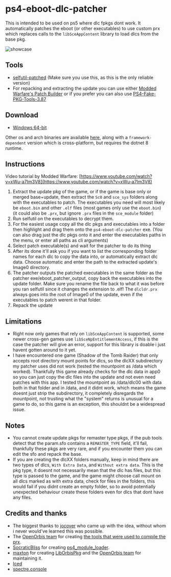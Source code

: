 # ps4-eboot-dlc-patcher

This is intended to be used on ps5 where dlc fpkgs dont work. It automatically patches the eboot (or other executables) to use custom prx which replaces calls to the `libSceAppContent` library to load dlcs from the base pkg.

![showcase](https://github.com/idlesauce/ps4-eboot-dlc-patcher/assets/148508202/87d5fb21-f442-45b5-bba9-d4cff2e5de2d)

## Tools
- [selfutil-patched](https://github.com/xSpecialFoodx/SelfUtil-Patched) (Make sure you use this, as this is the only reliable version)
- For repacking and extracting the update you can use either [Modded Warfare's Patch Builder](https://www.mediafire.com/file/xw0zn2e0rjaf5k7/Patch_Builder_v1.3.3.zip/file) or if you prefer you can also use [PS4-Fake-PKG-Tools-3.87](https://github.com/CyB1K/PS4-Fake-PKG-Tools-3.87)

## Download
- [Windows 64-bit](https://github.com/idlesauce/ps4-eboot-dlc-patcher/releases/latest/download/ps4-eboot-dlc-patcher-win-x64.exe)

Other os and arch binaries are available [here](https://github.com/idlesauce/ps4-eboot-dlc-patcher/releases/latest), along with a `framework-dependent` version which is cross-platform, but requires the dotnet 8 runtime.
  
## Instructions
Video tutorial by Modded Warfare: [https://www.youtube.com/watch?v=xWu-a7Im3V8](https://www.youtube.com/watch?v=xWu-a7Im3V8)

1. Extract the update pkg of the game, or if the game is base only or merged base+update, then extract the `Sc0` and `sce_sys` folders along with the executables to patch. The executables you need will most likely be `eboot.bin` and other `.elf` files (most games only use the `eboot.bin`) (it could also be `.prx`, but ignore `.prx` files in the `sce_module` folder)
1. Run selfutil on the executables to decrypt them.
1. For the easiest usage copy all the dlc pkgs and executables into a folder then highlight and drag them onto the `ps4-eboot-dlc-patcher` exe. (You can also drag just the dlc pkgs onto it and enter the executables paths in the menu, or enter all paths as cli arguments)
1. Select patch executable(s) and wait for the patcher to do its thing
1. After its done it'll ask you if you want to list the corresponding folder names for each dlc to copy the data into, or automatically extract dlc data. Choose automatic and enter the path to the extracted update's Image0 directory.
1. The patcher outputs the patched executables in the same folder as the patcher exe/eboot_patcher_output, copy back the executables into the update folder. Make sure you rename the file back to what it was before you ran selfutil since it changes the extension to .elf! The `dlcldr.prx` always goes into the root of Image0 of the update, even if the executables to patch werent in that folder.
1. Repack the update

## Limitations
- Right now only games that rely on `libSceAppContent` is supported, some newer cross-gen games use `libSceNpEntitlementAccess`, if this is the case the patcher will give an error, support for this library is doable i just havent gotten around to it yet.
- I have encountered one game (Shadow of the Tomb Raider) that only accepts root directory mount points for dlcs, so the dlcXX subdirectory my patcher uses did not work (tested the mountpoint as /data which worked). Thankfully this game already checks for the dlc data in app0 so you can just copy the dlc files into the update and not even need patches with this app. I tested the mountpoint as /data/dlc00 with data both in that folder and in /data, and it didnt work, which means the game doesnt just strip the subdirectory, it completely disregards the mountpoint, not trusting what the "system" returns is unusual for a game to do, so this game is an exception, this shouldnt be a widespread issue.

## Notes
- You cannot create update pkgs for remaster type pkgs, if the pub tools detect that the param.sfo contains a `REMASTER_TYPE` field, it'll fail, thankfully these pkgs are very rare, and if you encounter them you can edit the sfo and repack the base.
- If you are creating the dlcXX folders manually, keep in mind there are two types of dlcs, `With Extra Data`, and `Without extra data`. This is the pkg type, it doesnt not necessarily mean that the dlc has files, but this type is passed to the game, and the game might choose call mount on all dlcs marked as with extra data, check for files in the folders, this would fail if you didnt create an empty folder, so to avoid potentially unexpected behaviour create these folders even for dlcs that dont have any files.

## Credits and thanks
- The biggest thanks to [jocover](https://github.com/jocover) who came up with the idea, without whom i never would've learned this was possible.
- The [OpenOrbis team](https://github.com/OpenOrbis) for creating [the tools that were used to compile the prx](https://github.com/OpenOrbis/OpenOrbis-PS4-Toolchain).
- [SocraticBliss](https://github.com/SocraticBliss) for creating [ps4_module_loader](https://github.com/SocraticBliss/ps4_module_loader/).
- [maxton](https://github.com/maxton) for creating [LibOrbisPkg](https://github.com/OpenOrbis/LibOrbisPkg) and the [OpenOrbis team](https://github.com/OpenOrbis) for maintaining it.
- [Iced](https://github.com/icedland/iced)
- [spectre.console](https://github.com/spectreconsole/spectre.console)

